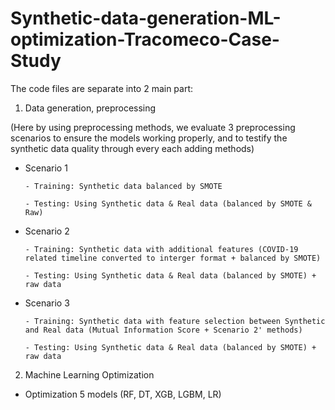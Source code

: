 # Synthetic-data-generation-ML-optimization-Tracomeco-Case-Study

The code files are separate into 2 main part:

1. Data generation, preprocessing
   
(Here by using preprocessing methods, we evaluate 3 preprocessing scenarios to ensure the models working properly, and to testify the synthetic data quality through every each adding methods)

- Scenario 1
  
      - Training: Synthetic data balanced by SMOTE
  
      - Testing: Using Synthetic data & Real data (balanced by SMOTE & Raw)
- Scenario 2
  
      - Training: Synthetic data with additional features (COVID-19 related timeline converted to interger format + balanced by SMOTE)
  
      - Testing: Using Synthetic data & Real data (balanced by SMOTE) + raw data
- Scenario 3
  
      - Training: Synthetic data with feature selection between Synthetic and Real data (Mutual Information Score + Scenario 2' methods)
  
      - Testing: Using Synthetic data & Real data (balanced by SMOTE) + raw data
      
2. Machine Learning Optimization

- Optimization 5 models (RF, DT, XGB, LGBM, LR)
   
